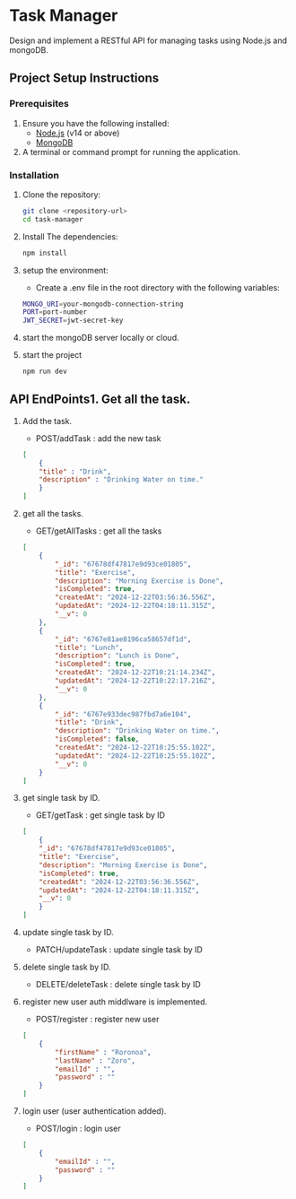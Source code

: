 # Task Manager 

Design and implement a RESTful API for managing tasks using Node.js and mongoDB.

## Project Setup Instructions

### Prerequisites

1. Ensure you have the following installed:
   - [Node.js](https://nodejs.org/) (v14 or above)
   - [MongoDB](https://www.mongodb.com/)
2. A terminal or command prompt for running the application.

### Installation

1. Clone the repository:

   ```bash
   git clone <repository-url>
   cd task-manager

2. Install The dependencies:

   ```bash
   npm install

3. setup the environment:

    - Create a .env file in the root directory with the following variables:

    ```bash
    MONGO_URI=your-mongodb-connection-string
    PORT=port-number
    JWT_SECRET=jwt-secret-key

4. start the mongoDB server locally or cloud.

5. start the project

    ```bash
    npm run dev

## API EndPoints1. Get all the task.

1. Add the task.

    - POST/addTask : add the new task

    ```json 
    [
        {
        "title" : "Drink",
        "description" : "Drinking Water on time."
        }
    ]

2. get all the tasks.

    - GET/getAllTasks : get all the tasks

    ```json 
    [
        {
            "_id": "67678df47817e9d93ce01805",
            "title": "Exercise",
            "description": "Morning Exercise is Done",
            "isCompleted": true,
            "createdAt": "2024-12-22T03:56:36.556Z",
            "updatedAt": "2024-12-22T04:18:11.315Z",
            "__v": 0
        },
        {
            "_id": "6767e81ae8196ca58657df1d",
            "title": "Lunch",
            "description": "Lunch is Done",
            "isCompleted": true,
            "createdAt": "2024-12-22T10:21:14.234Z",
            "updatedAt": "2024-12-22T10:22:17.216Z",
            "__v": 0
        },
        {
            "_id": "6767e933dec987fbd7a6e104",
            "title": "Drink",
            "description": "Drinking Water on time.",
            "isCompleted": false,
            "createdAt": "2024-12-22T10:25:55.102Z",
            "updatedAt": "2024-12-22T10:25:55.102Z",
            "__v": 0
        }
    ]

3. get single task by ID.

    - GET/getTask : get single task by ID

    ```json 
    [
        {
        "_id": "67678df47817e9d93ce01805",
        "title": "Exercise",
        "description": "Morning Exercise is Done",
        "isCompleted": true,
        "createdAt": "2024-12-22T03:56:36.556Z",
        "updatedAt": "2024-12-22T04:18:11.315Z",
        "__v": 0
        }
    ]

4. update single task by ID.

    - PATCH/updateTask : update single task by ID

5. delete single task by ID.

    - DELETE/deleteTask : delete single task by ID

6. register new user auth middlware is implemented.

    - POST/register : register new user

    ```json
    [
        {
            "firstName" : "Roronoa",
            "lastName" : "Zoro",
            "emailId" : "",
            "password" : ""
        }
    ]

7. login user (user authentication added).

    - POST/login : login user

    ```json
    [
        {
            "emailId" : "",
            "password" : ""
        }
    ]